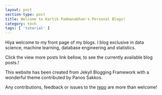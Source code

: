 ```yaml
---
layout: post
section-type: post
title: Welcome to Kartik Padmanabhan's Personal Blogs!
category: tech
tags: [ 'tutorial' ]
---
```


Hiya welcome to my front page of my blogs. I blog exclusive in data science, machine learning, database engineering and statistics.

Click the view more posts link bellow, to see the currently available blog posts.!

This website has been created from Jekyll Blogging Framework with a wonderful theme contributed by Panos Sakkos. 

Any contributions, feedback or issues to the <a href="https://github.com/PanosSakkos/personal-jekyll-theme" target="\_blank">repo</a> are more than welcome!
